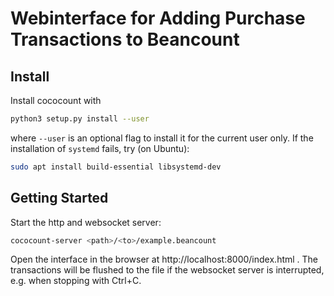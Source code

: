 # Webinterface for Adding Purchase Transactions to Beancount

## Install

Install cococount with
```bash
python3 setup.py install --user
```
where `--user` is an optional flag to install it for the current user only. If the installation of `systemd` fails, try (on Ubuntu):
```bash
sudo apt install build-essential libsystemd-dev
```

## Getting Started

Start the http and websocket server:
```bash
cococount-server <path>/<to>/example.beancount
```
Open the interface in the browser at http://localhost:8000/index.html . The transactions will be flushed to the file if the websocket server is interrupted, e.g. when stopping with Ctrl+C.
